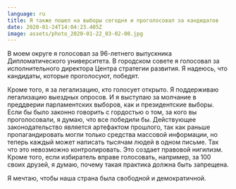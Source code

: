 ```yaml
---
language: ru
title: Я также пошел на выборы сегодня и проголосовал за кандидатов
date: 2020-01-24T14:04:23.405Z
image: assets/photo_2020-01-22_03-02-08.jpg
---
```

В моем округе я голосовал за 96-летнего выпускника Дипломатического университета. В городском совете я голосовал за исполнительного директора Центра стратегии развития. Я надеюсь, что кандидаты, которые проголосуют, победят.

Кроме того, я за легализацию, кто голосует открыто. Я поддерживаю легализацию выездных опросов. И я выступаю за молчание в преддверии парламентских выборов, как и президентские выборы. Если бы было законно говорить с гордостью о том, за кого вы проголосовали, я думаю, что все победили бы. Действующее законодательство является артефактом прошлого, так как раньше пропагандировать могли только средства массовой информации, но теперь каждый может написать тысячам людей в одном письме. Так что это невозможно контролировать. Это создает правовой нигилизм. Кроме того, если избиратель вправе голосовать, например, за 100 своих друзей, я думаю, почему такая практика должна быть запрещена.

Я мечтаю, чтобы наша страна была свободной и демократичной.
